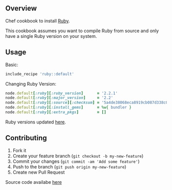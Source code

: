 ## Overview

Chef cookbook to install [Ruby](https://www.ruby-lang.org/en/).

This cookbook assumes you want to compile Ruby from source and only have
a single Ruby version on your system.

## Usage

Basic:
```ruby
include_recipe 'ruby::default'
```

Changing Ruby Version:
```ruby
node.default[:ruby][:ruby_version]      = '2.2.1'
node.default[:ruby][:major_version]     = '2.2'
node.default[:ruby][:source][:checksum] = '5a4de38068eca8919cb087d338c0c2e3d72c9382c804fb27ab746e6c7819ab28'
node.default[:ruby][:install_gems]      = %w{ bundler }
node.default[:ruby][:extra_pkgs]        = []
```

Ruby versions updated [here](https://www.ruby-lang.org/en/downloads/).

## Contributing
1. Fork it
2. Create your feature branch (`git checkout -b my-new-feature`)
3. Commit your changes (`git commit -am 'Add some feature'`)
4. Push to the branch (`git push origin my-new-feature`)
5. Create new Pull Request

Source code availabe [here](https://github.com/pwelch/chef-ruby)
